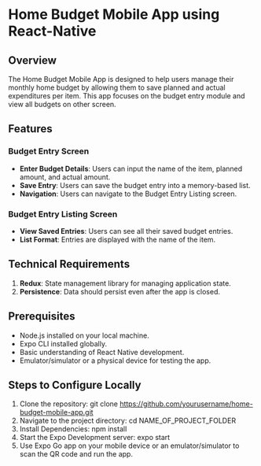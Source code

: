 
# Home Budget Mobile App using React-Native

## Overview

The Home Budget Mobile App is designed to help users manage their monthly home budget by allowing them to save planned and actual expenditures per item. This app focuses on the budget entry module and view all budgets on other screen.

## Features

### Budget Entry Screen

- **Enter Budget Details**: Users can input the name of the item, planned amount, and actual amount.
- **Save Entry**: Users can save the budget entry into a memory-based list.
- **Navigation**: Users can navigate to the Budget Entry Listing screen.

### Budget Entry Listing Screen

- **View Saved Entries**: Users can see all their saved budget entries.
- **List Format**: Entries are displayed with the name of the item.

## Technical Requirements

1. **Redux**: State management library for managing application state.
2. **Persistence**: Data should persist even after the app is closed.

## Prerequisites

- Node.js installed on your local machine.
- Expo CLI installed globally.
- Basic understanding of React Native development.
- Emulator/simulator or a physical device for testing the app.

## Steps to Configure Locally

1. Clone the repository: git clone https://github.com/yourusername/home-budget-mobile-app.git
2. Navigate to the project directory: cd NAME_OF_PROJECT_FOLDER
3. Install Dependencies: npm install
4. Start the Expo Development server: expo start
5. Use Expo Go app on your mobile device or an emulator/simulator to scan the QR code and run the app.
